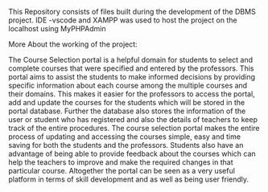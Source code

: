 

This Repository consists of files built during the development of the DBMS project. IDE -vscode and XAMPP was used to host the project on the localhost using MyPHPAdmin

More About the working of the project:

The Course Selection portal is a helpful domain for students to select and complete courses that were specified and entered by the professors. This portal aims to assist the students to make informed decisions by providing specific information about each course among the multiple courses and their domains. This makes it easier for the professors to access the portal, add and update the courses for the students which will be stored in the portal database. Further the database also stores the information of the user or student who has registered and also the details of teachers to keep track of the entire procedures. The course selection portal makes the entire process of updating and accessing the courses simple, easy and time saving for both the students and the professors. Students also have an advantage of being able to provide feedback about the courses which can help the teachers to improve and make the required changes in that particular course. Altogether the portal can be seen as a very useful platform in terms of skill development and as well as being user friendly.
